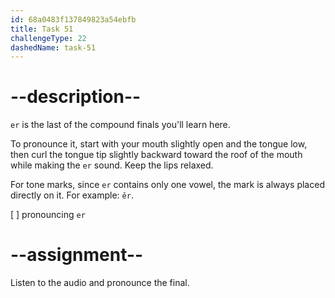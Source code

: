 ```yaml
---
id: 68a0483f137849823a54ebfb
title: Task 51
challengeType: 22
dashedName: task-51
---
```


<!--SPEAKING-->

<!-- (Audio) A: er -->

# --description--

`er` is the last of the compound finals you'll learn here.  

To pronounce it, start with your mouth slightly open and the tongue low, then curl the tongue tip slightly backward toward the roof of the mouth while making the `er` sound. Keep the lips relaxed.  

For tone marks, since `er` contains only one vowel, the mark is always placed directly on it. For example: `ěr`.

[ ] pronouncing `er`

# --assignment--

Listen to the audio and pronounce the final.
